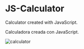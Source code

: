 # JS-Calculator

Calculator created with JavaScript.

Calculadora creada con JavaScript.

![calculator](https://github.com/ricardobar96/JS-Calculator/assets/73242474/10efdc5e-770b-4ffa-adf4-c2b3b8d04c37)

